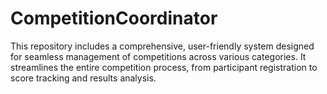 # CompetitionCoordinator
This repository includes a  comprehensive, user-friendly system designed for seamless management of competitions across various categories. It streamlines the entire competition process, from participant registration to score tracking and results analysis. 
